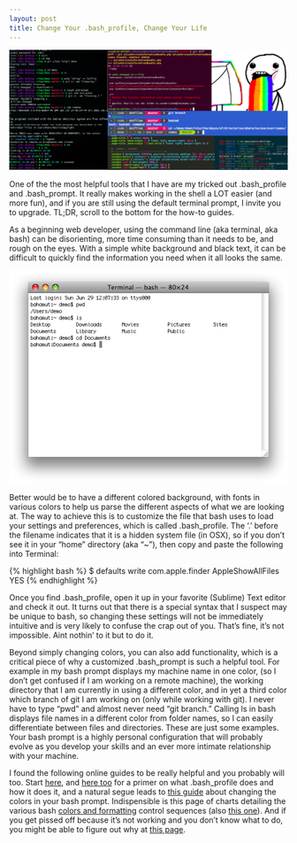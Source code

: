 ```yaml
---
layout: post
title: Change Your .bash_profile, Change Your Life
---
```


![Alt boring](/../img/bash_pics/bash_banner.png)


One of the the most helpful tools that I have are my tricked out .bash_profile and .bash_prompt. It really makes working in the shell a LOT easier (and more fun), and if you are still using the default terminal prompt, I invite you to upgrade. TL;DR, scroll to the bottom for the how-to guides.

As a beginning web developer, using the command line (aka terminal, aka bash) can be disorienting, more time consuming than it needs to be, and rough on the eyes. With a simple white background and black text, it can be difficult to quickly find the information you need when it all looks the same.

![Alt boring](/../img/bash_pics/boring.png)
<!-- boring -->

Better would be to have a different colored background, with fonts in various colors to help us parse the different aspects of what we are looking at. The way to achieve this is to customize the file that bash uses to load your settings and preferences, which is called .bash_profile. The ‘.’ before the filename indicates that it is a hidden system file (in OSX), so if you don’t see it in your “home” directory (aka “~”), then copy and paste the following into Terminal:

{% highlight bash %}
$ defaults write com.apple.finder AppleShowAllFiles YES
{% endhighlight %}

Once you find .bash_profile, open it up in your favorite (Sublime) Text editor and check it out. It turns out that there is a special syntax that I suspect may be unique to bash, so changing these settings will not be immediately intuitive and is very likely to confuse the crap out of you. That’s fine, it’s not impossible. Aint nothin’ to it but to do it.

Beyond simply changing colors, you can also add functionality, which is a critical piece of why a customized .bash_prompt is such a helpful tool. For example in my bash prompt displays my machine name in one color, (so I don’t get confused if I am working on a remote machine), the working directory that I am currently in using a different color, and in yet a third color which branch of git I am working on (only while working with git). I never have to type “pwd” and almost never need “git branch.” Calling ls in bash displays file names in a different color from folder names, so I can easily differentiate between files and directories. These are just some examples. Your bash prompt is a highly personal configuration that will probably evolve as you develop your skills and an ever more intimate relationship with your machine.

I found the following online guides to be really helpful and you probably will too. Start [here](http://www.cyberciti.biz/tips/howto-linux-unix-bash-shell-setup-prompt.html), and [here too](http://cli.learncodethehardway.org/book/ex21.html) for a primer on what .bash_profile does and how it does it, and a natural segue leads to [this guide](http://www.cyberciti.biz/faq/bash-shell-change-the-color-of-my-shell-prompt-under-linux-or-unix/) about changing the colors in your bash prompt. Indispensible is this page of charts detailing the various bash [colors and formatting](http://misc.flogisoft.com/bash/tip_colors_and_formatting) control sequences (also [this one](http://www.logilab.org/blogentry/20255)). And if you get pissed off because it’s not working and you don’t know what to do, you might be able to figure out why at [this page](http://jakeboxer.com/blog/2011/11/06/bashs-ps1-syntax-the-inspiration-for-brainfuck/).